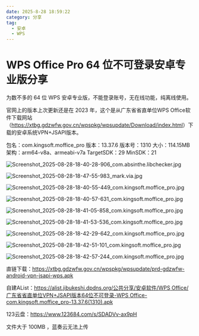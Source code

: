 ```yaml
---
date: 2025-8-28 18:59:22
category: 分享
tag: 
  - 安卓
  - WPS
---
```


# WPS Office Pro 64 位不可登录安卓专业版分享

为数不多的 64 位 WPS 安卓专业版，不能登录账号，无在线功能，纯离线使用。

官网上的版本上次更新还是在 2023 年，这个是从广东省省直单位WPS Office软件下载网站（<https://xtbg.gdzwfw.gov.cn/wpspkg/wpsupdate/Download/index.html>）下载的安卓系统VPN+JSAPI版本。

包名：com.kingsoft.moffice_pro
版本：13.37.6
版本号：1310
大小：114.15MB
架构：arm64-v8a、armeabi-v7a
TargetSDK：29
MinSDK：21

![Screenshot_2025-08-28-18-40-28-906_com.absinthe.libchecker.jpg](/assets/pictures/wps-office-pro-64bit-gdzwfw/Screenshot_2025-08-28-18-40-28-906_com.absinthe.libchecker.jpg)

![Screenshot_2025-08-28-18-47-55-983_mark.via.jpg](/assets/pictures/wps-office-pro-64bit-gdzwfw/Screenshot_2025-08-28-18-47-55-983_mark.via.jpg)

![Screenshot_2025-08-28-18-40-55-449_com.kingsoft.moffice_pro.jpg](/assets/pictures/wps-office-pro-64bit-gdzwfw/Screenshot_2025-08-28-18-40-55-449_com.kingsoft.moffice_pro.jpg)

![Screenshot_2025-08-28-18-40-57-631_com.kingsoft.moffice_pro.jpg](/assets/pictures/wps-office-pro-64bit-gdzwfw/Screenshot_2025-08-28-18-40-57-631_com.kingsoft.moffice_pro.jpg)

![Screenshot_2025-08-28-18-41-05-858_com.kingsoft.moffice_pro.jpg](/assets/pictures/wps-office-pro-64bit-gdzwfw/Screenshot_2025-08-28-18-41-05-858_com.kingsoft.moffice_pro.jpg)

![Screenshot_2025-08-28-18-41-53-536_com.kingsoft.moffice_pro.jpg](/assets/pictures/wps-office-pro-64bit-gdzwfw/Screenshot_2025-08-28-18-41-53-536_com.kingsoft.moffice_pro.jpg)

![Screenshot_2025-08-28-18-42-29-642_com.kingsoft.moffice_pro.jpg](/assets/pictures/wps-office-pro-64bit-gdzwfw/Screenshot_2025-08-28-18-42-29-642_com.kingsoft.moffice_pro.jpg)

![Screenshot_2025-08-28-18-42-51-101_com.kingsoft.moffice_pro.jpg](/assets/pictures/wps-office-pro-64bit-gdzwfw/Screenshot_2025-08-28-18-42-51-101_com.kingsoft.moffice_pro.jpg)

![Screenshot_2025-08-28-18-42-57-244_com.kingsoft.moffice_pro.jpg](/assets/pictures/wps-office-pro-64bit-gdzwfw/Screenshot_2025-08-28-18-42-57-244_com.kingsoft.moffice_pro.jpg)

直链下载：https://xtbg.gdzwfw.gov.cn/wpspkg/wpsupdate/prd-gdzwfw-android-vpn-jsapi-wps.apk

自建AList：[https://alist.jibukeshi.dpdns.org/公共分享/安卓软件/WPS Office/广东省省直单位VPN+JSAPI版本64位不可登录-WPS Office-com.kingsoft.moffice_pro-13.37.6(1310).apk](https://alist.jibukeshi.dpdns.org/%E5%85%AC%E5%85%B1%E5%88%86%E4%BA%AB/%E5%AE%89%E5%8D%93%E8%BD%AF%E4%BB%B6/WPS%20Office/%E5%B9%BF%E4%B8%9C%E7%9C%81%E7%9C%81%E7%9B%B4%E5%8D%95%E4%BD%8DVPN%2BJSAPI%E7%89%88%E6%9C%AC64%E4%BD%8D%E4%B8%8D%E5%8F%AF%E7%99%BB%E5%BD%95-WPS%20Office-com.kingsoft.moffice_pro-13.37.6(1310).apk)

123云盘：https://www.123684.com/s/SDADVv-ax9pH

文件大于 100MB ，蓝奏云无法上传